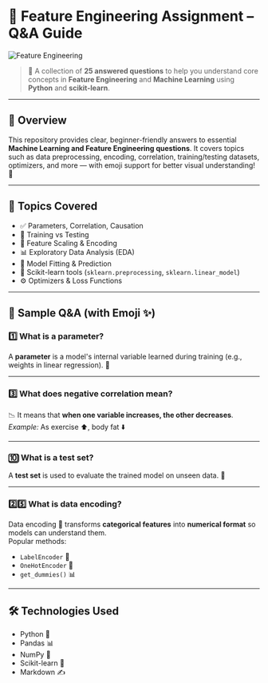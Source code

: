 # 🚀 Feature Engineering Assignment – Q&A Guide

![Feature Engineering](https://media.giphy.com/media/l3vR85PnGsBwu1PFK/giphy.gif)

> 📘 A collection of **25 answered questions** to help you understand core concepts in **Feature Engineering** and **Machine Learning** using **Python** and **scikit-learn**.

---

## 📌 Overview

This repository provides clear, beginner-friendly answers to essential **Machine Learning and Feature Engineering questions**. It covers topics such as data preprocessing, encoding, correlation, training/testing datasets, optimizers, and more — with emoji support for better visual understanding! 🌟

---

## 🧠 Topics Covered

- ✅ Parameters, Correlation, Causation
- 🧪 Training vs Testing
- 🔄 Feature Scaling & Encoding
- 📊 Exploratory Data Analysis (EDA)
- 🧮 Model Fitting & Prediction
- 🧰 Scikit-learn tools (`sklearn.preprocessing`, `sklearn.linear_model`)
- ⚙️ Optimizers & Loss Functions

---

## 📖 Sample Q&A (with Emoji ✨)

### 1️⃣ What is a parameter?
A **parameter** is a model's internal variable learned during training (e.g., weights in linear regression). 🧠

---

### 3️⃣ What does negative correlation mean?
📉 It means that **when one variable increases, the other decreases**.  
*Example:* As exercise ⬆️, body fat ⬇️

---

### 🔟 What is a test set?
A **test set** is used to evaluate the trained model on unseen data. 🧪

---

### 2️⃣5️⃣ What is data encoding?
Data encoding 🎯 transforms **categorical features** into **numerical format** so models can understand them.  
Popular methods:
- `LabelEncoder` 🔢
- `OneHotEncoder` 🧊
- `get_dummies()` 📊

---

## 🛠 Technologies Used

- Python 🐍
- Pandas 📊
- NumPy 🔢
- Scikit-learn 🤖
- Markdown ✍️


